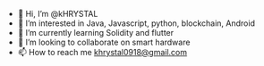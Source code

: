 - 👋 Hi, I’m @kHRYSTAL
- 👀 I’m interested in Java, Javascript, python, blockchain, Android
- 🌱 I’m currently learning Solidity and flutter
- 💞️ I’m looking to collaborate on smart hardware
- 📫 How to reach me khrystal0918@gmail.com

<!---
kHRYSTAL/kHRYSTAL is a ✨ special ✨ repository because its `README.md` (this file) appears on your GitHub profile.
You can click the Preview link to take a look at your changes.
--->
